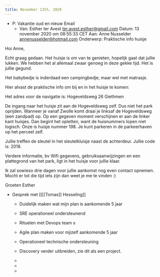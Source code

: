 ```yaml
---
title: November 13th, 2020
---
```


- P: Vakantie oud en nieuw Email 
	 - Van: Esther ter Avest <ter.avest.esther@gmail.com>
Datum: 13 november 2020 om 08:55:33 CET
Aan: Anne Nusselder <annenusselder@hotmail.com>
Onderwerp: Praktische info huisje

Hoi Anne, 

Echt graag gedaan. Het huisje is om van te genieten, hopelijk gaat dat jullie lukken. We hebben het al allemaal zwaar genoeg in deze gekke tijd. Het is jullie gegund. 

Het babybedje is inderdaad een campingbedje, maar wel met matrasje. 

Hier alvast de praktische info om bij en in het huisje te komen:

Het adres voor de navigatie is: Hogeveldsweg 26 Giethmen

De ingang naar het huisje zit aan de Hogeveldsweg zelf. Dus niet het park oprijden. Wanneer je vanaf Zwolle komt draai je linksaf de Hogeveldsweg (een zandpad) op. Op een gegeven moment verschijnen er aan de linker kant huisjes. Dan begint het opletten, want de huisnummers lopen niet logisch. Onze is huisje nummer 198. Je kunt parkeren in de parkeerhaven op het perceel zelf.

Jullie treffen de sleutel in het sleutelkluisje naast de achterdeur. Jullie code is: 2018.

Verdere informatie, bv Wifi gegevens, gebruiksaanwijzingen en een plattegrond van het park, ligt in het huisje voor jullie klaar. 

Ik zal sowieso drie dagen voor jullie aankomst nog even contact opnemen. Mocht er tot die tijd iets zijn dan weet je me te vinden :) 

Groeten Esther 


- Gesprek met [[[[Tomas]] Hesseling]]
	 - Duidelijk maken wat mijn plan is aankomende 5 jaar 

	 - SRE operationeel ondersteunend

	 - Rituelen met Devops team s

	 - Agile plan maken voor mjizelf aankomende 5 jaar 

	 - Operationeel technische ondersteuning

	 - Discovery verder uitbreiden, zie dit als een project.

	 - 

	 - 

	 - 
